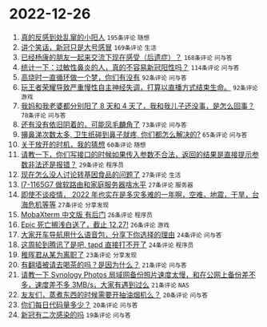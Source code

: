# 2022-12-26

1. [真的反感到处乱窜的小阳人](https://www.v2ex.com/t/904735) `195条评论` `随想`
1. [讲个笑话，新冠只是大号感冒](https://www.v2ex.com/t/904708) `169条评论` `生活`
1. [已经杨康的朋友一起来交流下现在感受（后遗症）？](https://www.v2ex.com/t/904687) `168条评论` `问与答`
1. [统计一下：过敏性鼻炎的人，真的不容易新冠阳性吗？](https://www.v2ex.com/t/904695) `114条评论` `问与答`
1. [高烧时一直循环做一个梦，你们有没有](https://www.v2ex.com/t/904661) `92条评论` `问与答`
1. [玩王者荣耀导致严重慢性自主神经失调，打算以直播方式结束生命。](https://www.v2ex.com/t/904667) `92条评论` `游戏`
1. [我妈和我老婆都分别阳了 8 天和 4 天了，我和我儿子还没事，是怎么回事？](https://www.v2ex.com/t/904670) `78条评论` `问与答`
1. [还有没有依旧阴着的，可能凤毛麟角了](https://www.v2ex.com/t/904717) `73条评论` `问与答`
1. [擤鼻涕次数太多, 卫生纸碰到鼻子就疼, 你们都怎么解决的?](https://www.v2ex.com/t/904731) `65条评论` `问与答`
1. [关于放开的时机，我的猜想](https://www.v2ex.com/t/904790) `60条评论` `随想`
1. [请教一下，你们写接口的时候如果传入参数不合法，返回的结果是直接提示参数非法还是报错？](https://www.v2ex.com/t/904703) `29条评论` `程序员`
1. [现在怎么没人讨论转基因食品的问题了](https://www.v2ex.com/t/904685) `27条评论` `生活`
1. [I7-1165G7 做软路由和家庭服务器啥水平](https://www.v2ex.com/t/904673) `27条评论` `服务器`
1. [即使不谈疫情， 2022 年也实在是多灾多难的一年啊，空难，地震，干旱，台海危机等等](https://www.v2ex.com/t/904665) `27条评论` `分享发现`
1. [MobaXterm 中文版 有后门](https://www.v2ex.com/t/904721) `26条评论` `程序员`
1. [Epic 死亡搁浅白送了，截止 12.27!](https://www.v2ex.com/t/904678) `26条评论` `游戏`
1. [大家开车导航用什么语音包，分享下你选择的理由](https://www.v2ex.com/t/904785) `24条评论` `问与答`
1. [这周轮到腾讯了是吧, tapd 直接打不开了](https://www.v2ex.com/t/904669) `24条评论` `程序员`
1. [稚晖君从某为离职了](https://www.v2ex.com/t/904765) `23条评论` `分享发现`
1. [有翻墙被请去喝茶的吗？是因为什么？](https://www.v2ex.com/t/904801) `21条评论` `问与答`
1. [请教一下 Synology Photos 局域网备份照片速度太慢，和在公网上备份差不多，速度差不多 3MB/s，大家有遇到过么](https://www.v2ex.com/t/904769) `21条评论` `NAS`
1. [友友们，蒸煮东西的时候需要开抽油烟机么？](https://www.v2ex.com/t/904739) `20条评论` `问与答`
1. [你们每日代码量多少？](https://www.v2ex.com/t/904692) `20条评论` `问与答`
1. [新冠有二次感染的吗](https://www.v2ex.com/t/904679) `19条评论` `问与答`
